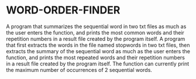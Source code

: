 # WORD-ORDER-FINDER
A program that summarizes the sequential word in two txt files as much as the user enters the function, and prints the most common words and their repetition numbers in a result file created by the program itself.
A program that first extracts the words in the file named stopwords in two txt files, then extracts the summary of the sequential word as much as the user enters the function, and prints the most repeated words and their repetition numbers in a result file created by the program itself. The function can currently print the maximum number of occurrences of 2 sequential words.
